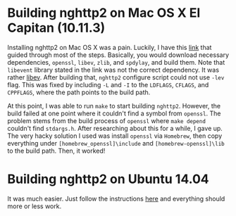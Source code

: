 # Building nghttp2 on Mac OS X El Capitan (10.11.3)

Installing nghttp2 on Mac OS X was a pain. Luckily, I have this [link](http://blog.kazuhooku.com/2014/11/memo-installing-nghttp2-onto-osx.html) that guided through most of the steps.
Basically, you would download necessary dependencies, `openssl`, `libev`, `zlib`, and `spdylay`, and build them.
Note that `libevent` library stated in the link was not the correct dependency. It was rather [libev](http://libev.schmorp.de). After building that, `nghttp2` configure script could not use `-lev` flag.
This was fixed by including `-L` and `-I` to the `LDFLAGS`, `CFLAGS`, and `CPPFLAGS`, where the path points to the build path.

At this point, I was able to run `make` to start building `nghttp2`. However, the build failed at one point where it couldn't find a symbol from `openssl`. The problem stems from
the build process of `openssl` where `make depend` couldn't find `stdargs.h`. After researching about this for a while, I gave up. The very hacky solution I used was 
install `openssl` via `Homebrew`, then copy everything under `[homebrew_openssl]\include` and `[homebrew-openssl]\lib` to the build path. Then, it worked!

# Building nghttp2 on Ubuntu 14.04

It was much easier. Just follow the instructions [here](https://nghttp2.org/documentation/package_README.html#building-from-git) and everything should more or less work.
